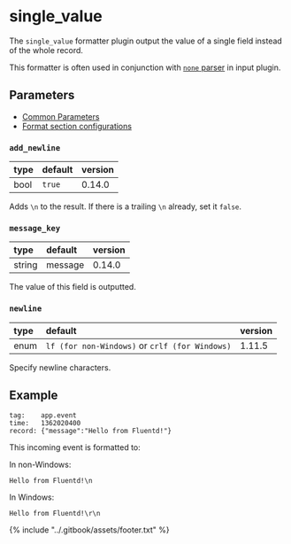 # single\_value

The `single_value` formatter plugin output the value of a single field instead of the whole record.

This formatter is often used in conjunction with [`none` parser](../parser/none.md) in input plugin.

## Parameters

* [Common Parameters](../configuration/plugin-common-parameters.md)
* [Format section configurations](../configuration/format-section.md)

### `add_newline`

| type | default | version |
| :--- | :--- | :--- |
| bool | `true` | 0.14.0 |

Adds `\n` to the result. If there is a trailing `\n` already, set it `false`.

### `message_key`

| type | default | version |
| :--- | :--- | :--- |
| string | message | 0.14.0 |

The value of this field is outputted.

### `newline`

| type | default | version |
| :--- | :--- | :--- |
| enum | `lf (for non-Windows)` or `crlf (for Windows)` | 1.11.5 |

Specify newline characters.

## Example

```text
tag:    app.event
time:   1362020400
record: {"message":"Hello from Fluentd!"}
```

This incoming event is formatted to:

In non-Windows:

```text
Hello from Fluentd!\n
```

In Windows:

```text
Hello from Fluentd!\r\n
```

{% include "../.gitbook/assets/footer.txt" %}
